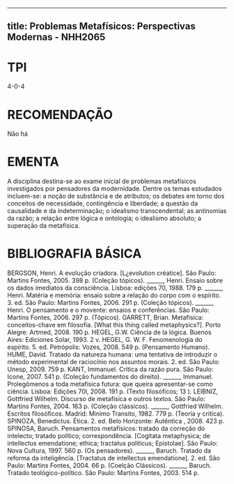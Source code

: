 
---
title: Problemas Metafísicos: Perspectivas Modernas - NHH2065 
---

# TPI

4-0-4

# RECOMENDAÇÃO

Não há

# EMENTA

A disciplina destina-se ao exame inicial de problemas metafísicos investigados por pensadores da modernidade. Dentre os temas estudados incluem-se: a noção de substância e de atributos; os debates em torno dos conceitos de necessidade, contingência e liberdade; a questão da causalidade e da indeterminação; o idealismo transcendental; as antinomias da razão; a relação entre lógica e ontologia; o idealismo absoluto; a superação da metafísica.

# BIBLIOGRAFIA BÁSICA

BERGSON, Henri. A evolução criadora. [L¿evolution créatice]. São Paulo: Martins Fontes, 2005. 398 p. (Coleção tópicos).
______, Henri. Ensaio sobre os dados imediatos da consciência. Lisboa: edições 70, 1988. 179 p.
______, Henri. Matéria e memória: ensaio sobre a relação do corpo com o espírito. 3. ed. São Paulo: Martins Fontes, 2006. 291 p. (Coleção tópicos).
______, Henri. O pensamento e o movente: ensaios e conferências. São Paulo: Martins Fontes, 2006. 297 p. (Tópicos).
GARRETT, Brian. Metafísica: conceitos-chave em filosofia. [What this thing called metaphysics?]. Porto Alegre: Artmed, 2008. 190 p.
HEGEL, G.W. Ciência de la lógica. Buenos Aires: Ediciones Solar, 1993. 2 v.
HEGEL, G. W. F. Fenomenologia do espírito. 5. ed. Petrópolis: Vozes, 2008. 549 p. (Pensamento Humano).
HUME, David. Tratado da natureza humana: uma tentativa de introduzir o método experimental de raciocínio nos assuntos morais. 2. ed. São Paulo: Unesp, 2009. 759 p.
KANT, Immanuel. Crítica da razão pura. São Paulo: Icone, 2007. 541 p. (Coleção fundamentos do direito).
______, Immanuel. Prolegômenos a toda metafísica futura: que queira apresentar-se como ciência. Lisboa: Edições 70l, 2008. 191 p. (Texto filosóficos; 13 ).
LEIBNIZ, Gottfried Wilhelm. Discurso de metafísica e outros textos. São Paulo: Martins Fontes, 2004. 163 p. (Coleção clássicos).
______, Gottfried Wilhelm. Escritos filosóficos. Madrid: Minimo Transito, 1982. 779 p. (Teoría y critica).
SPINOZA, Benedictus. Ética. 2. ed. Belo Horizonte: Autêntica , 2008. 423 p.
SPINOSA, Baruch. Pensamentos metafísicos: tratado da correção do intelecto; tratado político; correspondência. [Cogitata metaphysica; de intellectus emendatione; ethica; tractatus politicus; Epistolae]. São Paulo: Nova Cultura, 1997. 560 p. (Os pensadores).
______, Baruch. Tratado da reforma da inteligência. [Tractatus de intellectus emendatione]. 2. ed. São Paulo: Martins Fontes, 2004. 66 p. (Coelção Clássicos).
______, Baruch. Tratado teológico-político. São Paulo: Martins Fontes, 2003. 514 p.
        